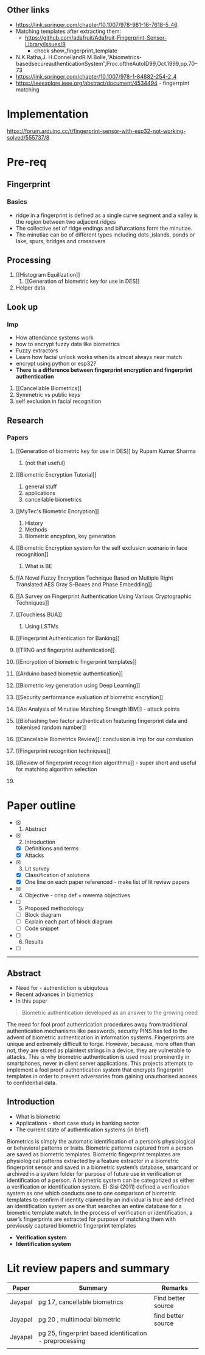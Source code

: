 ## Other links 
- https://link.springer.com/chapter/10.1007/978-981-16-7618-5_46
- Matching templates after extracting them: 
	- https://github.com/adafruit/Adafruit-Fingerprint-Sensor-Library/issues/9
		- check show_fingerprint_template
- N.K.Ratha,J. H.ConnellandR.M.Bolle,“Abiometrics-basedsecureauthenticationSystem”,Proc.oftheAutoID99,Oct.1999,pp.70–73
- https://link.springer.com/chapter/10.1007/978-1-84882-254-2_4
- https://ieeexplore.ieee.org/abstract/document/4534494 - fingerrpint matching
# Implementation
https://forum.arduino.cc/t/fingerprint-sensor-with-esp32-not-working-solved/555737/8

# Pre-req

## Fingerprint
### Basics
- ridge in a fingerprint is defined as a single curve segment and a valley is the region between two adjacent ridges
- The collective set of ridge endings and bifurcations form the minutiae. 
- The minutiae can be of different types including dots ,islands, ponds or lake, spurs, bridges and crossovers

## Processing
1. [[Histogram Equilization]] 
	1. [[Generation of biometric key for use in DES]]
2. Helper data


## Look up
### Imp
- How attendance systems work
- how to encrypt fuzzy data like biometrics
- Fuzzy extractors
- Learn how facial unlock works when its almost always near match
- encrypt using python or esp32?
- **There is a difference between fingerprint encryption and fingerprint authentication**

1. [[Cancellable Biometrics]]
2. Symmetric vs public keys
3. self exclusion in facial recognition

## Research
### Papers
1. [[Generation of biometric key for use in DES]] by Rupam Kumar Sharma 
	1. (not that useful)
2. [[Biometric Encryption Tutorial]] 
	1. general stuff
	2. applications
	3. cancellable biometrics
3. [[MyTec's Biometric Encryption]]
	1. History
	2. Methods
	3. Biometric encyption, key generation
4. [[Biometric Encryption system for the self exclusion scenario in face recognition]]
	1. What is BE
5. [[A Novel Fuzzy Encryption Technique Based on Multiple Right Translated AES Gray S-Boxes and Phase Embedding]]
6. [[A Survey on Fingerprint Authentication Using Various Cryptographic Techniques]]
7. [[Touchless BUA]]
	1. Using LSTMs
8. [[Fingerprint Authentication for Banking]]
9. [[TRNG and fingerprint authentication]]
10. [[Encryption of biometric fingerprint templates]]
11. [[Arduino based biometric authentication]]
12. [[Biometric key generation using Deep Learning]]
13. [[Security performance evaluation of biometric encrytion]]
14. [[An Analysis of Minutiae Matching Strength IBM]] - attack points
15. [[Biohashing two factor authentication featuring fingerprint data and tokenised random number]]
16. [[Cancelable Biometrics Review]]: conclusion is imp for our conslusion

17. [[Fingerprint recognition techniques]] 
18. [[Review of fingerprint recognition algorithms]] - super short and useful for matching algorithm selection
19. 

# Paper outline
- [x] 1. Abstract
- [x] 2. Introduction
	- [x] Definitions and terms
	- [x] Attacks
- [x] 3. Lit survey
	- [x] Classification of solutions
	- [x] One line on each paper referenced - make list of lit review papers
- [x] 4. Objective - crisp def + mwema objectives
- [ ] 5. Proposed methodology
	- [ ] Block diagram
	- [ ] Explain each part of block diagram
	- [ ] Code snippet
- [ ] 6. Results
- [ ] 



----------------------

## Abstract
- Need for - authentiction is ubiqutous
- Recent advances in biometrics
- In this paper

> Biometric authentication developed as an answer to the growing need 


 The need for fool proof authentication procedures away from traditional authentication mechanisms like passwords, security PINS has led to the advent of biometric authentication in information systems. Fingerprints are unique and extremely difficult to forge. However, because, more often than not, they are stored as plaintext strings in a device, they are vulnerable to attacks. This is why biometric authentication is used most prominently in smartphones, never in client server applications. This projects attempts to implement a fool proof authentication system that encrypts fingerprint templates in order to prevent adversaries from gaining unauthorised access to confidential data. 

## Introduction
- What is biometric 
- Applications - short case study in banking sector
- The current state of authentication systems (in brief)

Biometrics is simply the automatic identification of a person’s physiological or 
behavioral patterns or traits. Biometric patterns captured from a person are saved as 
biometric templates. Biometric fingerprint templates are physiological patterns 
extracted by a feature extractor in a biometric fingerprint sensor and saved in a 
biometric system’s database, smartcard or archived in a system folder for purpose of 
future use in verification or identification of a person. A biometric system can be 
categorized as either a verification or identification system. El-Sisi (2011) defined a 
verification system as one which conducts one to one comparison of biometric 
templates to confirm if identity claimed by an individual is true and defined an 
identification system as one that searches an entire database for a biometric template 
match. In the process of verification or identification, a user’s fingerprints are extracted 
for purpose of matching them with previously captured biometric fingerprint 
templates

- **Verification system**
- **Identification system**

# Lit review papers and summary
| Paper   | Summary                                                 | Remarks            |
| ------- | ------------------------------------------------------- | ------------------ |
| Jayapal | pg 17, cancellable biometrics                           | Find better source |
| Jayapal | pg 20 , multimodal biometric                            | find better source |
| Jayapal | pg 25, fingerprint based identification - preprocessing |                    |
|         |                                                         |                    |
